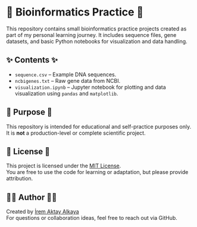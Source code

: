 # 🧬 Bioinformatics Practice 🧬

This repository contains small bioinformatics practice projects created as part of my personal learning journey. It includes sequence files, gene datasets, and basic Python notebooks for visualization and data handling.

## ✨ Contents ✨

- `sequence.csv` – Example DNA sequences.
- `ncbigenes.txt` – Raw gene data from NCBI.
- `visualization.ipynb` – Jupyter notebook for plotting and data visualization using `pandas` and `matplotlib`.

## 🌱 Purpose 🌱

This repository is intended for educational and self-practice purposes only. It is **not** a production-level or complete scientific project.

## 📜 License 📜

This project is licensed under the [MIT License](LICENSE).  
You are free to use the code for learning or adaptation, but please provide attribution.

## 🙋‍♀️ Author 🙋‍♀️

Created by [İrem Aktay Alkaya](https://github.com/iremaktay)  
For questions or collaboration ideas, feel free to reach out via GitHub.

